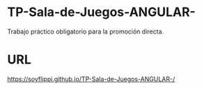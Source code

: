 # TP-Sala-de-Juegos-ANGULAR-
Trabajo práctico obligatorio para la promoción directa.

# URL
https://soyflippi.github.io/TP-Sala-de-Juegos-ANGULAR-/

